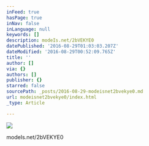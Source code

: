 ```yaml
---
inFeed: true
hasPage: true
inNav: false
inLanguage: null
keywords: []
description: modeIs.net/2bVEKYE0
datePublished: '2016-08-29T01:03:03.207Z'
dateModified: '2016-08-29T00:52:09.765Z'
title: ''
author: []
via: {}
authors: []
publisher: {}
starred: false
sourcePath: _posts/2016-08-29-modeisnet2bvekye0.md
url: modeisnet2bvekye0/index.html
_type: Article

---
```

![](https://the-grid-user-content.s3-us-west-2.amazonaws.com/33d5f433-bd1f-41d0-82f4-182233886e80.jpg)

modeIs.net/2bVEKYE0